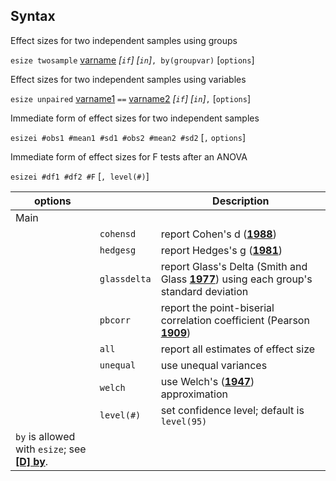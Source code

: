 ## Syntax

Effect sizes for two independent samples using groups

`esize twosample`
[varname](http://www.stata.com/help.cgi?varname)
_\[`if`\] \[`in`\]_`, by(groupvar)`
\[`options`\]

Effect sizes for two independent samples using variables

`esize unpaired`
[varname1](http://www.stata.com/help.cgi?varname)
`==`
[varname2](http://www.stata.com/help.cgi?varname)
_\[`if`\] \[`in`\]_`,` \[`options`\]

Immediate form of effect sizes for two independent samples

`esizei #obs1 #mean1 #sd1 #obs2 #mean2 #sd2` \[`,`
`options`\]

Immediate form of effect sizes for F tests after an ANOVA

`esizei #df1 #df2 #F` \[`, level(#)`\]

| options                                                                                                                   |              | Description                                                                                                                             |
|---------------------------------------------------------------------------------------------------------------------------|--------------|-----------------------------------------------------------------------------------------------------------------------------------------|
| Main                                                                                                                      |              |                                                                                                                                         |
|                                                                                                                           | `cohensd`    | report Cohen's d ([<strong>1988</strong>](#C1988))                                                           |
|                                                                                                                           | `hedgesg`    | report Hedges's g ([<strong>1981</strong>](#H1981))                                                          |
|                                                                                                                           | `glassdelta` | report Glass's Delta (Smith and Glass [<strong>1977</strong>](#G1977)) using each group's standard deviation |
|                                                                                                                           | `pbcorr`     | report the point-biserial correlation coefficient (Pearson [<strong>1909</strong>](#P1909))                  |
|                                                                                                                           | `all`        | report all estimates of effect size                                                                                                     |
|                                                                                                                           | `unequal`    | use unequal variances                                                                                                                   |
|                                                                                                                           | `welch`      | use Welch's ([<strong>1947</strong>](#W1947)) approximation                                                  |
|                                                                                                                           | `level(#)`   | set confidence level; default is `level(95)`                                                                                            |
| `by` is allowed with `esize`; see [<strong>[D] by</strong>](http://www.stata.com/help.cgi?by). |              |                                                                                                                                         |
